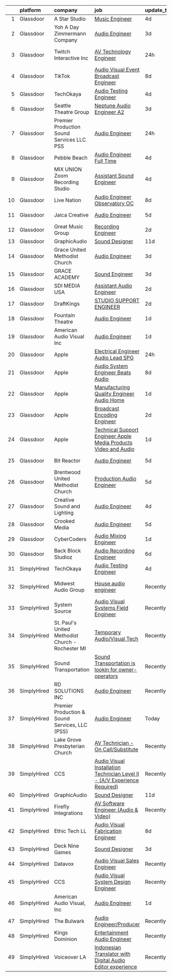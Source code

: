 

|    | platform    | company                                           | job                                                                                                                                                                                                                                                                                                                                                                                                                                                                                                                                                                                                                                                                                                                                                                                                                                                                                                                                                                                                                                                                                                                                                                                                                                                                                                                                                                                   | update_time   | location                  |
|---:|:------------|:--------------------------------------------------|:--------------------------------------------------------------------------------------------------------------------------------------------------------------------------------------------------------------------------------------------------------------------------------------------------------------------------------------------------------------------------------------------------------------------------------------------------------------------------------------------------------------------------------------------------------------------------------------------------------------------------------------------------------------------------------------------------------------------------------------------------------------------------------------------------------------------------------------------------------------------------------------------------------------------------------------------------------------------------------------------------------------------------------------------------------------------------------------------------------------------------------------------------------------------------------------------------------------------------------------------------------------------------------------------------------------------------------------------------------------------------------------|:--------------|:--------------------------|
|  1 | Glassdoor   | A Star Studio                                     | [Music Engineer](https://www.glassdoor.com/partner/jobListing.htm?pos=120&ao=1136043&s=58&guid=0000018277125c9f96574be66a402ae8&src=GD_JOB_AD&t=SR&vt=w&ea=1&cs=1_4de9fb59&cb=1659855068656&jobListingId=1008048004716&jrtk=3-0-1g9rh4n682i73001-1g9rh4n6ni3bb800-b5e8a5c94d0f1b15-)                                                                                                                                                                                                                                                                                                                                                                                                                                                                                                                                                                                                                                                                                                                                                                                                                                                                                                                                                                                                                                                                                                  | 4d            | Dallas, TX                |
|  2 | Glassdoor   | Yoh  A Day   Zimmermann Company                   | [Audio Engineer](https://www.glassdoor.com/partner/jobListing.htm?pos=105&ao=1110586&s=58&guid=0000018277125c9f96574be66a402ae8&src=GD_JOB_AD&t=SR&vt=w&ea=1&cs=1_df480031&cb=1659855068655&jobListingId=1008050220550&cpc=AC285F3A3ECA6BB0&jrtk=3-0-1g9rh4n682i73001-1g9rh4n6ni3bb800-0115ce829578300b--6NYlbfkN0Ae6Qmv8rNb3d5rEsMPL_plhvilYeiJERi7JqghURwQ9bq2mHgMGRGP2iYP1nqVQ_Dm5t8OVWLkUIZvuV2-Ux0qqQWfic84moi03EhaRitgbcOf3l5YU26Q-VBWqzKHOGKUJ3rkmPRG8sDbYxQkeli5sq_X-7HMiJFcfkYCLPiMfpRnEz9PStzZD4p1bNAq19ba31nU2phVv5sYUVvVF3CFIBlQ1ay702YakBYw8692qkIEC23UJ0MsjgNqlvuNVlzWmlRmJ2hV4rzeEw5rSEasGUL-IazfH6GVlcxaO5IF8QXj9UHkw707k1eV3hqv4A-DF1GC_Rcj3cqnJRdDPg5xKm--nPg-VNwRqCKUBV_9vjNsOu-jgkzsQ5G-y1VqjqrYMqjvxSWTWlLoDkDSsFDzTqBLT03xiqjZo8JHV7UL2zO3OIv9AckhFROYXzBfsPwG-7V1OgwpkdcoRWecxgunhOJTvPi0QQXPLpiNk0DUQg%3D%3D)                                                                                                                                                                                                                                                                                                                                                                                                                                                                                                                                                 | 3d            | New York, NY              |
|  3 | Glassdoor   | Twitch Interactive  Inc                           | [AV Technology Engineer](https://www.glassdoor.com/partner/jobListing.htm?pos=127&ao=1136043&s=58&guid=0000018277125c9f96574be66a402ae8&src=GD_JOB_AD&t=SR&vt=w&cs=1_d98cf84f&cb=1659855068658&jobListingId=1008056713216&jrtk=3-0-1g9rh4n682i73001-1g9rh4n6ni3bb800-33666ae52232ed9b-)                                                                                                                                                                                                                                                                                                                                                                                                                                                                                                                                                                                                                                                                                                                                                                                                                                                                                                                                                                                                                                                                                               | 24h           | San Francisco, CA         |
|  4 | Glassdoor   | TikTok                                            | [Audio Visual Event Broadcast Engineer](https://www.glassdoor.com/partner/jobListing.htm?pos=125&ao=1136043&s=58&guid=0000018277125c9f96574be66a402ae8&src=GD_JOB_AD&t=SR&vt=w&cs=1_7d157a31&cb=1659855068658&jobListingId=1008038940920&jrtk=3-0-1g9rh4n682i73001-1g9rh4n6ni3bb800-35cdf5097ea624ab-)                                                                                                                                                                                                                                                                                                                                                                                                                                                                                                                                                                                                                                                                                                                                                                                                                                                                                                                                                                                                                                                                                | 8d            | New York, NY              |
|  5 | Glassdoor   | TechOkaya                                         | [Audio Testing Engineer](https://www.glassdoor.com/partner/jobListing.htm?pos=115&ao=1136043&s=58&guid=0000018277125c9f96574be66a402ae8&src=GD_JOB_AD&t=SR&vt=w&ea=1&cs=1_c616f82e&cb=1659855068655&jobListingId=1008047765878&jrtk=3-0-1g9rh4n682i73001-1g9rh4n6ni3bb800-4aaedef2dbd25fac-)                                                                                                                                                                                                                                                                                                                                                                                                                                                                                                                                                                                                                                                                                                                                                                                                                                                                                                                                                                                                                                                                                          | 4d            | Sunnyvale, CA             |
|  6 | Glassdoor   | Seattle Theatre Group                             | [Neptune Audio Engineer A2](https://www.glassdoor.com/partner/jobListing.htm?pos=114&ao=1136043&s=58&guid=0000018277125c9f96574be66a402ae8&src=GD_JOB_AD&t=SR&vt=w&cs=1_404c5eda&cb=1659855068655&jobListingId=1008051453627&jrtk=3-0-1g9rh4n682i73001-1g9rh4n6ni3bb800-340e3e11a42d6e89-)                                                                                                                                                                                                                                                                                                                                                                                                                                                                                                                                                                                                                                                                                                                                                                                                                                                                                                                                                                                                                                                                                            | 3d            | Seattle, WA               |
|  7 | Glassdoor   | Premier Production   Sound Services  LLC  PSS     | [Audio Engineer](https://www.glassdoor.com/partner/jobListing.htm?pos=108&ao=1136043&s=58&guid=0000018277125c9f96574be66a402ae8&src=GD_JOB_AD&t=SR&vt=w&ea=1&cs=1_838fec89&cb=1659855068655&jobListingId=1008057157371&jrtk=3-0-1g9rh4n682i73001-1g9rh4n6ni3bb800-f1acca91cc83b105-)                                                                                                                                                                                                                                                                                                                                                                                                                                                                                                                                                                                                                                                                                                                                                                                                                                                                                                                                                                                                                                                                                                  | 24h           | Baton Rouge, LA           |
|  8 | Glassdoor   | Pebble Beach                                      | [Audio Engineer  Full Time ](https://www.glassdoor.com/partner/jobListing.htm?pos=124&ao=1136043&s=58&guid=0000018277125c9f96574be66a402ae8&src=GD_JOB_AD&t=SR&vt=w&ea=1&cs=1_a4ec7976&cb=1659855068658&jobListingId=1008048862531&jrtk=3-0-1g9rh4n682i73001-1g9rh4n6ni3bb800-9ef8a635ca20c1ec-)                                                                                                                                                                                                                                                                                                                                                                                                                                                                                                                                                                                                                                                                                                                                                                                                                                                                                                                                                                                                                                                                                      | 4d            | Pebble Beach, CA          |
|  9 | Glassdoor   | MIX UNION Zoom Recording Studio                   | [Assistant Sound Engineer](https://www.glassdoor.com/partner/jobListing.htm?pos=117&ao=1136043&s=58&guid=0000018277125c9f96574be66a402ae8&src=GD_JOB_AD&t=SR&vt=w&ea=1&cs=1_d7540043&cb=1659855068655&jobListingId=1008047341798&jrtk=3-0-1g9rh4n682i73001-1g9rh4n6ni3bb800-f45ff7396e2feab6-)                                                                                                                                                                                                                                                                                                                                                                                                                                                                                                                                                                                                                                                                                                                                                                                                                                                                                                                                                                                                                                                                                        | 4d            | Los Angeles, CA           |
| 10 | Glassdoor   | Live Nation                                       | [Audio Engineer  Observatory OC](https://www.glassdoor.com/partner/jobListing.htm?pos=123&ao=1136043&s=58&guid=0000018277125c9f96574be66a402ae8&src=GD_JOB_AD&t=SR&vt=w&cs=1_a6258be2&cb=1659855068658&jobListingId=1008038490177&jrtk=3-0-1g9rh4n682i73001-1g9rh4n6ni3bb800-afdce19350c2bfac-)                                                                                                                                                                                                                                                                                                                                                                                                                                                                                                                                                                                                                                                                                                                                                                                                                                                                                                                                                                                                                                                                                       | 8d            | Santa Ana, CA             |
| 11 | Glassdoor   | Jaica Creative                                    | [Audio Engineer](https://www.glassdoor.com/partner/jobListing.htm?pos=119&ao=1136043&s=58&guid=0000018277125c9f96574be66a402ae8&src=GD_JOB_AD&t=SR&vt=w&ea=1&cs=1_f42b07ec&cb=1659855068656&jobListingId=1008044804669&jrtk=3-0-1g9rh4n682i73001-1g9rh4n6ni3bb800-b873f8b2e0f04533-)                                                                                                                                                                                                                                                                                                                                                                                                                                                                                                                                                                                                                                                                                                                                                                                                                                                                                                                                                                                                                                                                                                  | 5d            | Longwood, FL              |
| 12 | Glassdoor   | Great Music Group                                 | [Recording Engineer](https://www.glassdoor.com/partner/jobListing.htm?pos=116&ao=1136043&s=58&guid=0000018277125c9f96574be66a402ae8&src=GD_JOB_AD&t=SR&vt=w&ea=1&cs=1_f4b3e66c&cb=1659855068655&jobListingId=1008053472141&jrtk=3-0-1g9rh4n682i73001-1g9rh4n6ni3bb800-feae6516db0998b8-)                                                                                                                                                                                                                                                                                                                                                                                                                                                                                                                                                                                                                                                                                                                                                                                                                                                                                                                                                                                                                                                                                              | 2d            | Minneapolis, MN           |
| 13 | Glassdoor   | GraphicAudio                                      | [Sound Designer](https://www.glassdoor.com/partner/jobListing.htm?pos=130&ao=1136043&s=58&guid=0000018277125c9f96574be66a402ae8&src=GD_JOB_AD&t=SR&vt=w&ea=1&cs=1_682fc3b5&cb=1659855068659&jobListingId=1008030924967&jrtk=3-0-1g9rh4n682i73001-1g9rh4n6ni3bb800-11eab6568f6cedab-)                                                                                                                                                                                                                                                                                                                                                                                                                                                                                                                                                                                                                                                                                                                                                                                                                                                                                                                                                                                                                                                                                                  | 11d           | Remote                    |
| 14 | Glassdoor   | Grace United Methodist Church                     | [Audio Engineer](https://www.glassdoor.com/partner/jobListing.htm?pos=129&ao=1136043&s=58&guid=0000018277125c9f96574be66a402ae8&src=GD_JOB_AD&t=SR&vt=w&ea=1&cs=1_7773f971&cb=1659855068658&jobListingId=1008050096592&jrtk=3-0-1g9rh4n682i73001-1g9rh4n6ni3bb800-234c12a22c4ee5dc-)                                                                                                                                                                                                                                                                                                                                                                                                                                                                                                                                                                                                                                                                                                                                                                                                                                                                                                                                                                                                                                                                                                  | 3d            | Olathe, KS                |
| 15 | Glassdoor   | GRACE ACADEMY                                     | [Sound Engineer](https://www.glassdoor.com/partner/jobListing.htm?pos=112&ao=1136043&s=58&guid=0000018277125c9f96574be66a402ae8&src=GD_JOB_AD&t=SR&vt=w&ea=1&cs=1_cb8de009&cb=1659855068655&jobListingId=1008050374482&jrtk=3-0-1g9rh4n682i73001-1g9rh4n6ni3bb800-a088c2a108c4c29e-)                                                                                                                                                                                                                                                                                                                                                                                                                                                                                                                                                                                                                                                                                                                                                                                                                                                                                                                                                                                                                                                                                                  | 3d            | Houston, TX               |
| 16 | Glassdoor   | SDI MEDIA USA                                     | [Assistant Audio Engineer](https://www.glassdoor.com/partner/jobListing.htm?pos=109&ao=1136043&s=58&guid=0000018277125c9f96574be66a402ae8&src=GD_JOB_AD&t=SR&vt=w&ea=1&cs=1_aad413e4&cb=1659855068655&jobListingId=1008054142241&jrtk=3-0-1g9rh4n682i73001-1g9rh4n6ni3bb800-0da6cfc9012baedc-)                                                                                                                                                                                                                                                                                                                                                                                                                                                                                                                                                                                                                                                                                                                                                                                                                                                                                                                                                                                                                                                                                        | 2d            | Burbank, CA               |
| 17 | Glassdoor   | DraftKings                                        | [STUDIO SUPPORT ENGINEER](https://www.glassdoor.com/partner/jobListing.htm?pos=121&ao=1136043&s=58&guid=0000018277125c9f96574be66a402ae8&src=GD_JOB_AD&t=SR&vt=w&cs=1_40f97da0&cb=1659855068656&jobListingId=1008053429952&jrtk=3-0-1g9rh4n682i73001-1g9rh4n6ni3bb800-314d18b52e916014-)                                                                                                                                                                                                                                                                                                                                                                                                                                                                                                                                                                                                                                                                                                                                                                                                                                                                                                                                                                                                                                                                                              | 2d            | Atlantic City, NJ         |
| 18 | Glassdoor   | Fountain Theatre                                  | [Audio Engineer](https://www.glassdoor.com/partner/jobListing.htm?pos=107&ao=1136043&s=58&guid=0000018277125c9f96574be66a402ae8&src=GD_JOB_AD&t=SR&vt=w&ea=1&cs=1_6d5fc6b7&cb=1659855068655&jobListingId=1008056342036&jrtk=3-0-1g9rh4n682i73001-1g9rh4n6ni3bb800-e634e8a86de4c4d4-)                                                                                                                                                                                                                                                                                                                                                                                                                                                                                                                                                                                                                                                                                                                                                                                                                                                                                                                                                                                                                                                                                                  | 1d            | Los Angeles, CA           |
| 19 | Glassdoor   | American Audio Visual  Inc                        | [Audio Engineer](https://www.glassdoor.com/partner/jobListing.htm?pos=101&ao=1110586&s=58&guid=0000018277125c9f96574be66a402ae8&src=GD_JOB_AD&t=SR&vt=w&ea=1&cs=1_ccd4119c&cb=1659855068654&jobListingId=1008055967242&cpc=48B9F4758953335C&jrtk=3-0-1g9rh4n682i73001-1g9rh4n6ni3bb800-2d42ed66f438bd7d--6NYlbfkN0DdLn5tXN_RiyJSiFodarGZFJKa8s6F6AK0THPBWp05MSIb68-SkO78lTZVUpRahqyNwCX_Zyl5-Vbh6X6UYobtWlPJNMbG1rGz81rtjD1-8jeTs0YkB6R18jLA-LnOTF5I-svQyAi98L0hONmWwyZw8gb1-QFN431Vbsem9QUVnFaOO28Ld-iOWy8--9wkgzYanQuqkP9YkAQEr1bMEjv8FXfITLxBIhElbtXbVosBDcyxX2mBeLuwP-LTMwA3b8BOiQMM1n5CjWgZ3in7ywrmoOUf6hok3Phf4DqGf7Ss1miIPpb73OHLVAo6aYBQfx6geX12kG9pwwwRTbDMzkKS4STZoIrNjQd4hIiia9eeKs4YpsFlD2qGAq7RAEyyReCWpeBtfPZcNMD4gnI6IXJr7ii5ZNnJaKp_-XuPr3iEKZgDWrJcChCmWTjHd1ZwX6xEtII7eEnWIjjDQ0hO5yWYddlWgS2p_zY_ebBoshk6ZqvjBZab1QmiQG44XCLzonw%3D)                                                                                                                                                                                                                                                                                                                                                                                                                                                                                                                               | 1d            | Orlando, FL               |
| 20 | Glassdoor   | Apple                                             | [Electrical Engineer Audio Lead   SPG](https://www.glassdoor.com/partner/jobListing.htm?pos=102&ao=1110586&s=58&guid=0000018277125c9f96574be66a402ae8&src=GD_JOB_AD&t=SR&vt=w&cs=1_f8b5f8b8&cb=1659855068654&jobListingId=1008057519574&cpc=9908D8D4413DBB8A&jrtk=3-0-1g9rh4n682i73001-1g9rh4n6ni3bb800-3fd4bc40923cfe7b--6NYlbfkN0BvKrLyj5gPmtZO9T8euul8TCxuuKNOtzRJOomxnwSEodTz2Bc-sPZlO_uSwsktAejy8z9GIVLZ23RIf2capUWR2KwK76MWPuxZfLw24Vl7hfUNJknu8XjBvidwyKMTajlXwRey1LwvVyR5PFSe_HDfsuTJztXKJfhVkrJKYtDk6C2ahIukEiD4DDL9okfQw82ABsXuAvX9Z1_PyRamcNjOK5XdArQ7fxc8FCVNcMIiACFmxjEUUrV_bvAxop6Zoyw150fx4Qa5snz3ie-MyBHGs700feD466I7SIpxSK8ZDKCoH-CnBbQ13yqawLv8PVlhWaXaqvg_1dBHX2U82fGZOQ9_OWtu-GLTgS4l4ZF2zdM0HCCVFHYMJDnDRyOKO3QIrjVR4Mzhw3JkqaLzxz_yaw8wutSWbxSvTm00tg61xLvsGjYwGl-BeIMdodlRS7nvd5ss8BkAy_dGMN22kGsa81ScE4SgDwE3nq5yNqH1YujxId7fFH5X8WlkActLCIoBiDlqKeZqILAzS-2Mbt3SAoijLNjSQXjKIAmixbiNlHdDG8K8NnYiqj9-yYXiicMBMlH4mbf87BHsjk9truk_bVKnNaDaBP_AwSU6duTJwzkCJMfV_DpTHD3w35zxu-FUuTDuVyLQBPMfjTS7q9ubFz5Yv6DIcDcXz2_j89bc5f3Nj6aQjZxAw6O2HjTUg81y97SQF0esTzSSbTiw0rTNEBr_FrexNSBltO-EWUJcCifq1h31BcVJoB4JRk-hnjvyS10vN-bzdMIJ9nvYRe6EfsNsZIA0srLCn6RnVpESHECHGuh0_w_6jSYZ5PpKqyhAnF6WGOtrqMBGCfmILZKIF1V7ERAugb8AItkJOHEC_bgxj4uIMTZ6xUSxbu3AVM9UtetpnYPdOvr0ZfHqP4z85ZJxUmwpBK-fKHrPGSzLu5LRKJZo8hvG9I7zsV54mzUq44V9crryrqltco5xG_k1FDFyFwNZJC4%3D)              | 24h           | Cupertino, CA             |
| 21 | Glassdoor   | Apple                                             | [Audio System Engineer   Beats Audio](https://www.glassdoor.com/partner/jobListing.htm?pos=103&ao=1110586&s=58&guid=0000018277125c9f96574be66a402ae8&src=GD_JOB_AD&t=SR&vt=w&cs=1_842ee540&cb=1659855068654&jobListingId=1008037474000&cpc=AC285F3A3ECA6BB0&jrtk=3-0-1g9rh4n682i73001-1g9rh4n6ni3bb800-d7539845cc037a5c--6NYlbfkN0BvKrLyj5gPmtZO9T8euul8TCxuuKNOtzRJOomxnwSEodTz2Bc-sPZl5OJ9R4TJsNfTCrDSDZFUdlv2Uyvx-tNXNU1YCxy5evP8hqjKWDapaC64jvT4bRad0eTUgNBSDQIAboKF-lHMxysqK7BpBoPOPCnV_6RbfbUSE_vArmPYDoEqLgsENzsiZ1yVb3FEBOtmpZ9Z9sVhCws4sVgLyXJVzXD8_sYaOUG37eqgij43JOj5yFPFi6zX41VI1OD-YKGgoWzy5jdG6Z3NMPveW2NPFNWNFczIyLjAjZqmAGJ65gILqzmAHo7TpiRzj2SLpBgiM-oDK-OpmZjpeiD6l79jU65VKHTfoX6zjBLY9OPk53mPSxL1vcfboM7xDU2xrBPcwc1ncup2mJ301FVxGBpSG5NUR9kNH7TkRwdQp9T0gP4YednjSblxsC4un7CE4weBsXLAOC2Vkkj1tBEppG4H4_Z9cz3zgYoH6DMesU_Kolylu01ELLMjD147NDyUsSNPzCuJzJ3opk78gRYoyXsohB2zaCdnGZQslnqk_WK2SKdweIkjMkNpaDS1E7XuuiBA_5-CU7qVqa9dxJE1ym31uwrxL7opIYQUtNbfNLdsvrQ6FgS7qhF923wy3QgW1s9i1hLmXbeQNY_I3gqlorQ_Y-ld6M-GWXzpOcK8kWR-T5kqPtmmif16JYQQ6TCx6vofuQxzSjuOYjZIXVbZ2xcz4Ehxhj4WTJuvhbWePR1xFZH0JJQeV95-bPencNPcxYWEtuxJeKVsLqZfRD1GExNXqVsRXci0Rhxvl7_L7ktVaIsyBkcw85dTKhMhlQlZvcJknUhNo3j817WTcteeeOo_DVya2DNLc3AHDm9vrwcdgqHOxK6iLToGmnyu4rFgKK2TzdYuhIEtySqIUdiWVI84GJiIRHiEeGScK2cB9xeL8kmg4NkNwVVAo_kwYjKnZVhbuBzhXOYcs8VZJtKI4-vRP89rMt0M1UQLM9e6zXOvVA%3D%3D) | 8d            | Culver City, CA           |
| 22 | Glassdoor   | Apple                                             | [Manufacturing Quality Engineer  Audio Home](https://www.glassdoor.com/partner/jobListing.htm?pos=128&ao=1136043&s=58&guid=0000018277125c9f96574be66a402ae8&src=GD_JOB_AD&t=SR&vt=w&cs=1_3b904233&cb=1659855068658&jobListingId=1008056586159&jrtk=3-0-1g9rh4n682i73001-1g9rh4n6ni3bb800-ff0d3357b4d10237-)                                                                                                                                                                                                                                                                                                                                                                                                                                                                                                                                                                                                                                                                                                                                                                                                                                                                                                                                                                                                                                                                           | 1d            | Cupertino, CA             |
| 23 | Glassdoor   | Apple                                             | [Broadcast Encoding Engineer](https://www.glassdoor.com/partner/jobListing.htm?pos=126&ao=1136043&s=58&guid=0000018277125c9f96574be66a402ae8&src=GD_JOB_AD&t=SR&vt=w&cs=1_b704c740&cb=1659855068658&jobListingId=1008054639999&jrtk=3-0-1g9rh4n682i73001-1g9rh4n6ni3bb800-237ca68a2561a5e5-)                                                                                                                                                                                                                                                                                                                                                                                                                                                                                                                                                                                                                                                                                                                                                                                                                                                                                                                                                                                                                                                                                          | 2d            | Cupertino, CA             |
| 24 | Glassdoor   | Apple                                             | [Technical Support Engineer   Apple Media Products  Video and Audio](https://www.glassdoor.com/partner/jobListing.htm?pos=113&ao=1136043&s=58&guid=0000018277125c9f96574be66a402ae8&src=GD_JOB_AD&t=SR&vt=w&cs=1_8e632360&cb=1659855068655&jobListingId=1008056586189&jrtk=3-0-1g9rh4n682i73001-1g9rh4n6ni3bb800-a0723fb4b3b789ac-)                                                                                                                                                                                                                                                                                                                                                                                                                                                                                                                                                                                                                                                                                                                                                                                                                                                                                                                                                                                                                                                   | 1d            | Seattle, WA               |
| 25 | Glassdoor   | Bit Reactor                                       | [Audio Engineer](https://www.glassdoor.com/partner/jobListing.htm?pos=110&ao=1136043&s=58&guid=0000018277125c9f96574be66a402ae8&src=GD_JOB_AD&t=SR&vt=w&cs=1_2f2c0f43&cb=1659855068655&jobListingId=1008046051270&jrtk=3-0-1g9rh4n682i73001-1g9rh4n6ni3bb800-9d53b3cdd4c5ad2f-)                                                                                                                                                                                                                                                                                                                                                                                                                                                                                                                                                                                                                                                                                                                                                                                                                                                                                                                                                                                                                                                                                                       | 5d            | Hunt Valley, MD           |
| 26 | Glassdoor   | Brentwood United Methodist Church                 | [Production Audio Engineer](https://www.glassdoor.com/partner/jobListing.htm?pos=118&ao=1136043&s=58&guid=0000018277125c9f96574be66a402ae8&src=GD_JOB_AD&t=SR&vt=w&ea=1&cs=1_d0bce386&cb=1659855068655&jobListingId=1008044262121&jrtk=3-0-1g9rh4n682i73001-1g9rh4n6ni3bb800-d78ab6ccf195be0f-)                                                                                                                                                                                                                                                                                                                                                                                                                                                                                                                                                                                                                                                                                                                                                                                                                                                                                                                                                                                                                                                                                       | 5d            | Brentwood, TN             |
| 27 | Glassdoor   | Creative Sound and Lighting                       | [Audio Engineer](https://www.glassdoor.com/partner/jobListing.htm?pos=122&ao=1136043&s=58&guid=0000018277125c9f96574be66a402ae8&src=GD_JOB_AD&t=SR&vt=w&ea=1&cs=1_2985863d&cb=1659855068656&jobListingId=1008047540406&jrtk=3-0-1g9rh4n682i73001-1g9rh4n6ni3bb800-8c532ba65042271c-)                                                                                                                                                                                                                                                                                                                                                                                                                                                                                                                                                                                                                                                                                                                                                                                                                                                                                                                                                                                                                                                                                                  | 4d            | High Point, NC            |
| 28 | Glassdoor   | Crooked Media                                     | [Audio Engineer](https://www.glassdoor.com/partner/jobListing.htm?pos=106&ao=1136043&s=58&guid=0000018277125c9f96574be66a402ae8&src=GD_JOB_AD&t=SR&vt=w&ea=1&cs=1_599227e8&cb=1659855068654&jobListingId=1008044004847&jrtk=3-0-1g9rh4n682i73001-1g9rh4n6ni3bb800-7c5552e8e7769e4f-)                                                                                                                                                                                                                                                                                                                                                                                                                                                                                                                                                                                                                                                                                                                                                                                                                                                                                                                                                                                                                                                                                                  | 5d            | Los Angeles, CA           |
| 29 | Glassdoor   | CyberCoders                                       | [Audio Mixing Engineer](https://www.glassdoor.com/partner/jobListing.htm?pos=104&ao=1110586&s=58&guid=0000018277125c9f96574be66a402ae8&src=GD_JOB_AD&t=SR&vt=w&ea=1&cs=1_6be852aa&cb=1659855068655&jobListingId=1008056009448&cpc=47CFDC01B3F81FAC&jrtk=3-0-1g9rh4n682i73001-1g9rh4n6ni3bb800-d556c2fdcc52f1f5--6NYlbfkN0CpFJQzrgRR8WqXWK1qKKEqALWJw739KlKqr2H-MSI4eoBlI4EFrmor2FYZMP3muM1R3d7150P3MnBAMwQqHG7QwKi-IQe0-fcOsKFS5Qz62u2-bIGyGEdWsnXhz4X_ps-WFywKVhMd0h_jITi9KfxAbrBVdzj1nWPoVBxuxSSHguuUnhP-E4HypNE9VVj1a9S1We3ms3WAp_3c8qec2x7LBpcSjJKyzFSwtAvyv4IXvolxtbDz-mxs7Qlu8jW4-fOnti-AinFA5NlgX7fRWSawDpeB-2lg0OEwPKEit1TbPBrRkHLzdNZTyAO4utxyz4unPdBmpEjtbayymqeXVp8BG_sFxWejqwnigRWfCA0f_u2PFfIg2nL32aPN8Qz2-zTVDc8UXxCAiAk7deUCscrbWXRTvQ1iGT4lhO219UYs39gQzq86r06uXE5p5ZJv_k3INew0DwNK1R68vEsvOXfL3Zuy3b-0hLLlTN4bzBpGHplIxinzUhHaMS-beSZZVyXjF7RRTxE8ZznyK6H1SUzZC5a6RJy8JkTG9mNLdP1AaB307Uo9NTcSGFrO1UpyawnkNgJ7JpaI3zF0mfqB-XYxNvFDD_wP36A5Jxnyb7zXxb4ONxPzevZjSpepuNMjpXmnRiW06gshWZ96DqOY04Q6X4IOMa4tzOJ7IoDEHWFlw78nKPu6GJ5_QCC0DF5VC38dl3PLTN7oNu70I6L8P7PDEsxO-Aif14Tzc7a34Bjs6_6Lyczbvu8Nf7VQLphWGjQKOYjKLMtEfmWc_Itu5Qc0EtNZv94YI3d-Ef3f9JxgjTZB4dc6GgmoGtic6CpBf_rWcE8yj0xatZjFuGLOr5D02Ly8-PkKG3x_2H8J4iK9evk5eqIp-HNVGWYoNOQc9A9a4diJTVJeukLVZuRUhTiMI3Pe6TZ0dmrufRgSS4Jx8VJcFVXqiwCCz273Nd_EEoSy8qQrvnIgG3ZYb4k_om9mdxcFt9Fsxrg%3D)                        | 1d            | Los Angeles, CA           |
| 30 | Glassdoor   | Back Block Studioz                                | [Audio Recording Engineer](https://www.glassdoor.com/partner/jobListing.htm?pos=111&ao=1136043&s=58&guid=0000018277125c9f96574be66a402ae8&src=GD_JOB_AD&t=SR&vt=w&ea=1&cs=1_b6e65246&cb=1659855068655&jobListingId=1008040225373&jrtk=3-0-1g9rh4n682i73001-1g9rh4n6ni3bb800-7486e9f336b73614-)                                                                                                                                                                                                                                                                                                                                                                                                                                                                                                                                                                                                                                                                                                                                                                                                                                                                                                                                                                                                                                                                                        | 6d            | Brooklyn, NY              |
| 31 | SimplyHired | TechOkaya                                         | [Audio Testing Engineer](https://www.simplyhired.com/job/vmiYxI2L5qx8DBg9_OyCDaEuRA41DV9A_eGoMgA4r--YsBUZCr-F8A?q=audio+engineer)                                                                                                                                                                                                                                                                                                                                                                                                                                                                                                                                                                                                                                                                                                                                                                                                                                                                                                                                                                                                                                                                                                                                                                                                                                                     | 4d            | Sunnyvale, CA             |
| 32 | SimplyHired | Midwest Audio Group                               | [House audio engineer](https://www.simplyhired.com/job/wjMjsVYATQb5c20e_RkIR6LP3zI6xgHYk5J-Jng3rwSEiJkCpG0vaA?q=audio+engineer)                                                                                                                                                                                                                                                                                                                                                                                                                                                                                                                                                                                                                                                                                                                                                                                                                                                                                                                                                                                                                                                                                                                                                                                                                                                       | Recently      | Channahon, IL +1 location |
| 33 | SimplyHired | System Source                                     | [Audio Visual Systems Field Engineer](https://www.simplyhired.com/job/xVBqUv_Jb7WJWKXZWvKMDvPPRs-yjpNF3jAs9pIqje1SIoBa9tk9Yw?q=audio+engineer)                                                                                                                                                                                                                                                                                                                                                                                                                                                                                                                                                                                                                                                                                                                                                                                                                                                                                                                                                                                                                                                                                                                                                                                                                                        | Recently      | Hunt Valley, MD           |
| 34 | SimplyHired | St. Paul's United Methodist Church - Rochester MI | [Temporary Audio/Visual Tech](https://www.simplyhired.com/job/WAFX008LbJzbRenSO56y11z9QnMNfcvg6JUJvY0fdW0ctNG8ChqHrA?q=audio+engineer)                                                                                                                                                                                                                                                                                                                                                                                                                                                                                                                                                                                                                                                                                                                                                                                                                                                                                                                                                                                                                                                                                                                                                                                                                                                | Recently      | Rochester, MI             |
| 35 | SimplyHired | Sound Transportation                              | [Sound Transportation is lookin for owner-operators](https://www.simplyhired.com/job/P-jRAjJWN7mDFo2b9zeqMNVkQ-_cR7N9WZW_EqLpu38catY8tKS_8w?q=audio+engineer)                                                                                                                                                                                                                                                                                                                                                                                                                                                                                                                                                                                                                                                                                                                                                                                                                                                                                                                                                                                                                                                                                                                                                                                                                         | Recently      | Indiana                   |
| 36 | SimplyHired | RD SOLUTIONS INC                                  | [Audio Engineer](https://www.simplyhired.com/job/bfVd97HAYnBttl-aTYJvi_nfGHZj2HgG9cbr8170BdZCR9gINMxNkA?q=audio+engineer)                                                                                                                                                                                                                                                                                                                                                                                                                                                                                                                                                                                                                                                                                                                                                                                                                                                                                                                                                                                                                                                                                                                                                                                                                                                             | Recently      | Sunnyvale, CA             |
| 37 | SimplyHired | Premier Production & Sound Services, LLC (PSS)    | [Audio Engineer](https://www.simplyhired.com/job/0xjaJNZXyWX-1mNga2cnsxaD_LOJ55Qzo6djPxc0EgBgEKa0L7r2rA?q=audio+engineer)                                                                                                                                                                                                                                                                                                                                                                                                                                                                                                                                                                                                                                                                                                                                                                                                                                                                                                                                                                                                                                                                                                                                                                                                                                                             | Today         | Baton Rouge, LA           |
| 38 | SimplyHired | Lake Grove Presbyterian Church                    | [AV Technician - On Call/Substitute](https://www.simplyhired.com/job/tb9Lp_96v5nuqnhe0ZYtbeKN6hRlb-jVRHz1dLdsFAKeVM_Axvfv9Q?q=audio+engineer)                                                                                                                                                                                                                                                                                                                                                                                                                                                                                                                                                                                                                                                                                                                                                                                                                                                                                                                                                                                                                                                                                                                                                                                                                                         | Recently      | Lake Oswego, OR           |
| 39 | SimplyHired | CCS                                               | [Audio Visual Installation Technician Level II - (A/V Experience Required)](https://www.simplyhired.com/job/hp7wTdG2D4h6XsFVGPOewO-Vyj1B6DzY1fLd6maTOj_abznLscSMiA?q=audio+engineer)                                                                                                                                                                                                                                                                                                                                                                                                                                                                                                                                                                                                                                                                                                                                                                                                                                                                                                                                                                                                                                                                                                                                                                                                  | Recently      | Denver, CO                |
| 40 | SimplyHired | GraphicAudio                                      | [Sound Designer](https://www.simplyhired.com/job/tpxG3u0VMzCKteQYdKolpCqGoSBv-BSP6-ugLnAgXYs5lOtcbAckwg?q=audio+engineer)                                                                                                                                                                                                                                                                                                                                                                                                                                                                                                                                                                                                                                                                                                                                                                                                                                                                                                                                                                                                                                                                                                                                                                                                                                                             | 11d           | Remote                    |
| 41 | SimplyHired | Firefly Integrations                              | [AV Software Engineer (Audio & Video)](https://www.simplyhired.com/job/H21sGvOcfz9_B2NPPZzRFe3MlXiiyOeETTTJKoxPpVDVydl3IWmP_Q?q=audio+engineer)                                                                                                                                                                                                                                                                                                                                                                                                                                                                                                                                                                                                                                                                                                                                                                                                                                                                                                                                                                                                                                                                                                                                                                                                                                       | Recently      | Middlebury, IN            |
| 42 | SimplyHired | Ethic Tech LL                                     | [Audio Visual Fabrication Engineer](https://www.simplyhired.com/job/GdnsvCALBcfr6A-dKYsTN26zTIu84LlhtllcdFeQTk6zRITNY8bekQ?q=audio+engineer)                                                                                                                                                                                                                                                                                                                                                                                                                                                                                                                                                                                                                                                                                                                                                                                                                                                                                                                                                                                                                                                                                                                                                                                                                                          | 8d            | Fort Gordon, GA           |
| 43 | SimplyHired | Deck Nine Games                                   | [Sound Designer](https://www.simplyhired.com/job/iz6i-HlUxxVIfGstw4fVaxnhc2kyEC3JD6ixIrv1CjJkn928zMpmow?q=audio+engineer)                                                                                                                                                                                                                                                                                                                                                                                                                                                                                                                                                                                                                                                                                                                                                                                                                                                                                                                                                                                                                                                                                                                                                                                                                                                             | 3d            | United States             |
| 44 | SimplyHired | Datavox                                           | [Audio Visual Sales Engineer](https://www.simplyhired.com/job/cVEd-_qo6mmYlTFlou5wkgk2fjPxw0ZPy4nrfphR8WyZnUEIsrCDrQ?q=audio+engineer)                                                                                                                                                                                                                                                                                                                                                                                                                                                                                                                                                                                                                                                                                                                                                                                                                                                                                                                                                                                                                                                                                                                                                                                                                                                | Recently      | Houston, TX               |
| 45 | SimplyHired | CCS                                               | [Audio Visual System Design Engineer](https://www.simplyhired.com/job/ary5z9j2es4oPMAOjusLJHyf7K-36e4_CuOld61njGzpItTv9_0cKA?q=audio+engineer)                                                                                                                                                                                                                                                                                                                                                                                                                                                                                                                                                                                                                                                                                                                                                                                                                                                                                                                                                                                                                                                                                                                                                                                                                                        | Recently      | Denver, CO                |
| 46 | SimplyHired | American Audio Visual, Inc                        | [Audio Engineer](https://www.simplyhired.com/job/yGcO-H-LwFkR19TUSRtTeNPEyLNi03GDBMSCUyBfYv4s2oXkx7Pe3g?q=audio+engineer)                                                                                                                                                                                                                                                                                                                                                                                                                                                                                                                                                                                                                                                                                                                                                                                                                                                                                                                                                                                                                                                                                                                                                                                                                                                             | 1d            | Orlando, FL               |
| 47 | SimplyHired | The Bulwark                                       | [Audio Engineer/Producer](https://www.simplyhired.com/job/n_62sdMl_VyX80lOQG59KPB-afVH60nnAEc0ODDMsv6ZadDCgjjCcg?q=audio+engineer)                                                                                                                                                                                                                                                                                                                                                                                                                                                                                                                                                                                                                                                                                                                                                                                                                                                                                                                                                                                                                                                                                                                                                                                                                                                    | Recently      | Remote                    |
| 48 | SimplyHired | Kings Dominion                                    | [Entertainment Audio Engineer](https://www.simplyhired.com/job/61rjeKa33j3IIWDeAuqLrcrcEGQ1-Qq9_Y07jcjjfYBCaJajRxQDPA?q=audio+engineer)                                                                                                                                                                                                                                                                                                                                                                                                                                                                                                                                                                                                                                                                                                                                                                                                                                                                                                                                                                                                                                                                                                                                                                                                                                               | Recently      | Doswell, VA               |
| 49 | SimplyHired | Voiceover LA                                      | [Indonesian Translator with Digital Audio Editor experience](https://www.simplyhired.com/job/uJXk1pR7ezhlWEN2TdwxixEcbUwdSx8_Xohbelm60BCyAl1datSwYA?q=audio+engineer)                                                                                                                                                                                                                                                                                                                                                                                                                                                                                                                                                                                                                                                                                                                                                                                                                                                                                                                                                                                                                                                                                                                                                                                                                 | Recently      | Remote                    |